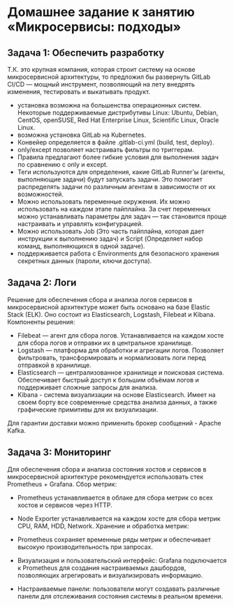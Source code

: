 # Домашнее задание к занятию «Микросервисы: подходы»
## Задача 1: Обеспечить разработку
Т.К. это крупная компания, которая строит систему на основе микросервисной архитектуры, то предложил бы развернуть  GitLab CI/CD  — мощный инструмент, позволяющий на лету внедрять изменения, тестировать и выкатывать продукт.  

- установка возможна на большенства операционных систем. Некоторые поддерживаемые дистрибутивы Linux: Ubuntu, Debian, CentOS, openSUSE, Red Hat Enterprise Linux, Scientific Linux, Oracle Linux.
- возможна установка GitLab на Kubernetes.
- Конвейер определяется в файле .gitlab-ci.yml (build, test, deploy).
- only/except позволяет настраивать фильтры по триггерам.
- Правила предлагают более гибкие условия для выполнения задач по сравнению с only и except.
- Теги используются для определения, какие GitLab Runner'ы (агенты, выполняющие задачи) будут запускать задачи. Это помогает распределять задачи по различным агентам в зависимости от их возможностей.
- Можно использовать переменные окружения. Их можно использовать на каждом этапе пайплайна. За счет переменных можно устанавливать параметры для задач — так становится проще настраивать и управлять конфигурацией.
- Можно использовать Job (Это часть пайплайна, которая дает инструкции к выполнению задач) и Script (Определяет набор команд, выполняющихся в одной задаче).
- поддерживается работа с Environments для безопасного хранения секретных данных (пароли, ключи доступа).

## Задача 2: Логи
Решение для обеспечения сбора и анализа логов сервисов в микросервисной архитектуре может быть основано на базе Elastic Stack (ELK). Оно состоит из Elasticsearch, Logstash, Filebeat и Kibana.
Компоненты решения:
- Filebeat — агент для сбора логов. Устанавливается на каждом хосте для сбора логов и отправки их в центральное хранилище.
- Logstash — платформа для обработки и агрегации логов. Позволяет фильтровать, трансформировать и нормализовать логи перед отправкой в хранилище.
- Elasticsearch — централизованное хранилище и поисковая система. Обеспечивает быстрый доступ к большим объёмам логов и поддерживает сложные запросы для анализа.
- Kibana - система визуализации на основе Elasticsearch. Имеет на своем борту все современные средства анализа данных, а также графические примитивы для их визуализации.

Для гарантии доставки  можно применить брокер сообщений - Apache Kafka.

## Задача 3: Мониторинг

Для обеспечения сбора и анализа состояния хостов и сервисов в микросервисной архитектуре рекомендуется использовать стек Prometheus + Grafana. 
Сбор метрик:
- Prometheus устанавливается в облаке для сбора метрик со всех хостов и сервисов через HTTP.
- Node Exporter устанавливается на каждом хосте для сбора метрик CPU, RAM, HDD, Network.
Хранение и обработка метрик:

- Prometheus сохраняет временные ряды метрик и обеспечивает высокую производительность при запросах. 
- Визуализация и пользовательский интерфейс: Grafana подключается к Prometheus для создания настраиваемых дашбордов, позволяющих агрегировать и визуализировать информацию. 
- Настраиваемые панели: пользователи могут создавать различные панели для отслеживания состояния системы в реальном времени. 
